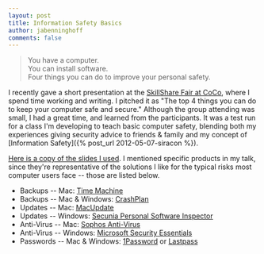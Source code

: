 ```yaml
---
layout: post
title: Information Safety Basics
author: jabenninghoff
comments: false
---
```

> You have a computer.\
> You can install software.\
> Four things you can do to improve your personal safety.

I recently gave a short presentation at the [SkillShare Fair at
CoCo](https://web.archive.org/web/20150528153558/http://cocomsp.com/2012/06/skillshare-fair/), where
I spend time working and writing. I pitched it as "The top 4 things you
can do to keep your computer safe and secure." Although the group
attending was small, I had a great time, and learned from the
participants. It was a test run for a class I'm developing to teach
basic computer safety, blending both my experiences giving security
advice to friends & family and my concept of [Information
Safety]({% post_url 2012-05-07-siracon %}).

[Here is a copy of the slides I used](/assets/safety-skillshare-20120622.pdf). I
mentioned specific products in my talk, since they're representative of
the solutions I like for the typical risks most computer users face --
those are listed below.

- Backups -- Mac: [Time Machine](https://web.archive.org/web/20150214011211/http://support.apple.com/kb/VI29)
- Backups -- Mac & Windows: [CrashPlan](http://www.crashplan.com/)
- Updates -- Mac: [MacUpdate](https://www.macupdate.com/)
- Updates -- Windows: [Secunia Personal Software Inspector](http://secunia.com/products/consumer/psi/)
- Anti-Virus -- Mac: [Sophos Anti-Virus](https://home.sophos.com/en-us/download-mac-security)
- Anti-Virus -- Windows: [Microsoft Security Essentials](http://windows.microsoft.com/mse)
- Passwords -- Mac & Windows: [1Password](https://agilebits.com/onepassword) or [Lastpass](https://lastpass.com/)
